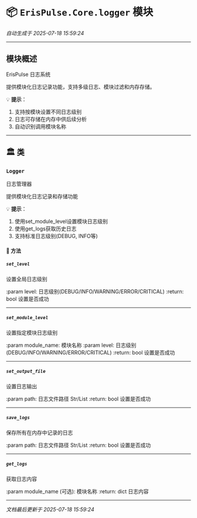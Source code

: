 # 📦 `ErisPulse.Core.logger` 模块

*自动生成于 2025-07-18 15:59:24*

---

## 模块概述

ErisPulse 日志系统

提供模块化日志记录功能，支持多级日志、模块过滤和内存存储。

💡 **提示**：

1. 支持按模块设置不同日志级别
2. 日志可存储在内存中供后续分析
3. 自动识别调用模块名称

---

## 🏛️ 类

### `Logger`

日志管理器

提供模块化日志记录和存储功能

💡 **提示**：

1. 使用set_module_level设置模块日志级别
2. 使用get_logs获取历史日志
3. 支持标准日志级别(DEBUG, INFO等)


#### 🧰 方法

##### `set_level`

设置全局日志级别

:param level: 日志级别(DEBUG/INFO/WARNING/ERROR/CRITICAL)
:return: bool 设置是否成功

---

##### `set_module_level`

设置指定模块日志级别

:param module_name: 模块名称
:param level: 日志级别(DEBUG/INFO/WARNING/ERROR/CRITICAL)
:return: bool 设置是否成功

---

##### `set_output_file`

设置日志输出

:param path: 日志文件路径 Str/List
:return: bool 设置是否成功

---

##### `save_logs`

保存所有在内存中记录的日志

:param path: 日志文件路径 Str/List
:return: bool 设置是否成功

---

##### `get_logs`

获取日志内容

:param module_name (可选): 模块名称
:return: dict 日志内容

---


*文档最后更新于 2025-07-18 15:59:24*